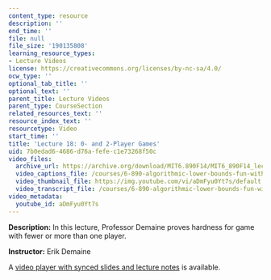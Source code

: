 ```yaml
---
content_type: resource
description: ''
end_time: ''
file: null
file_size: '190135808'
learning_resource_types:
- Lecture Videos
license: https://creativecommons.org/licenses/by-nc-sa/4.0/
ocw_type: ''
optional_tab_title: ''
optional_text: ''
parent_title: Lecture Videos
parent_type: CourseSection
related_resources_text: ''
resource_index_text: ''
resourcetype: Video
start_time: ''
title: 'Lecture 18: 0- and 2-Player Games'
uid: 7b0edad6-4686-d76a-fefe-c1e73268f50c
video_files:
  archive_url: https://archive.org/download/MIT6.890F14/MIT6_890F14_lec18_300k.mp4
  video_captions_file: /courses/6-890-algorithmic-lower-bounds-fun-with-hardness-proofs-fall-2014/ce93ec0101c85237a48fc5c64ce5c6b3_aDmFyu0Yt7s.vtt
  video_thumbnail_file: https://img.youtube.com/vi/aDmFyu0Yt7s/default.jpg
  video_transcript_file: /courses/6-890-algorithmic-lower-bounds-fun-with-hardness-proofs-fall-2014/15d4db927e532402521538097503bff2_aDmFyu0Yt7s.pdf
video_metadata:
  youtube_id: aDmFyu0Yt7s
---
```


**Description:** In this lecture, Professor Demaine proves hardness for game with fewer or more than one player.

**Instructor:** Erik Demaine

A [video player with synced slides and lecture notes](http://courses.csail.mit.edu/6.890/fall14/lectures/L18.html) is available.

